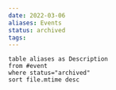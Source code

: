 ```yaml
---
date: 2022-03-06
aliases: Events
status: archived
tags:
---
```


```dataview
table aliases as Description
from #event 
where status="archived"
sort file.mtime desc
```

